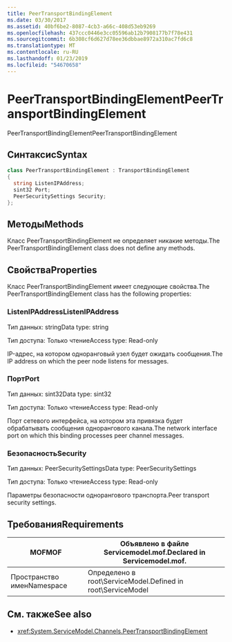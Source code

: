 ```yaml
---
title: PeerTransportBindingElement
ms.date: 03/30/2017
ms.assetid: 40bf6be2-8087-4cb3-a66c-408d53eb9269
ms.openlocfilehash: 437ccc0446e3cc05596ab12b7908177b7f78e431
ms.sourcegitcommit: 6b308cf6d627d78ee36dbbae8972a310ac7fd6c8
ms.translationtype: MT
ms.contentlocale: ru-RU
ms.lasthandoff: 01/23/2019
ms.locfileid: "54670658"
---
```

# <a name="peertransportbindingelement"></a><span data-ttu-id="3b2fb-102">PeerTransportBindingElement</span><span class="sxs-lookup"><span data-stu-id="3b2fb-102">PeerTransportBindingElement</span></span>
<span data-ttu-id="3b2fb-103">PeerTransportBindingElement</span><span class="sxs-lookup"><span data-stu-id="3b2fb-103">PeerTransportBindingElement</span></span>  
  
## <a name="syntax"></a><span data-ttu-id="3b2fb-104">Синтаксис</span><span class="sxs-lookup"><span data-stu-id="3b2fb-104">Syntax</span></span>  
  
```csharp
class PeerTransportBindingElement : TransportBindingElement  
{  
  string ListenIPAddress;  
  sint32 Port;  
  PeerSecuritySettings Security;  
};  
```  
  
## <a name="methods"></a><span data-ttu-id="3b2fb-105">Методы</span><span class="sxs-lookup"><span data-stu-id="3b2fb-105">Methods</span></span>  
 <span data-ttu-id="3b2fb-106">Класс PeerTransportBindingElement не определяет никакие методы.</span><span class="sxs-lookup"><span data-stu-id="3b2fb-106">The PeerTransportBindingElement class does not define any methods.</span></span>  
  
## <a name="properties"></a><span data-ttu-id="3b2fb-107">Свойства</span><span class="sxs-lookup"><span data-stu-id="3b2fb-107">Properties</span></span>  
 <span data-ttu-id="3b2fb-108">Класс PeerTransportBindingElement имеет следующие свойства.</span><span class="sxs-lookup"><span data-stu-id="3b2fb-108">The PeerTransportBindingElement class has the following properties:</span></span>  
  
### <a name="listenipaddress"></a><span data-ttu-id="3b2fb-109">ListenIPAddress</span><span class="sxs-lookup"><span data-stu-id="3b2fb-109">ListenIPAddress</span></span>  
 <span data-ttu-id="3b2fb-110">Тип данных: string</span><span class="sxs-lookup"><span data-stu-id="3b2fb-110">Data type: string</span></span>  
  
 <span data-ttu-id="3b2fb-111">Тип доступа: Только чтение</span><span class="sxs-lookup"><span data-stu-id="3b2fb-111">Access type: Read-only</span></span>  
  
 <span data-ttu-id="3b2fb-112">IP-адрес, на котором одноранговый узел будет ожидать сообщения.</span><span class="sxs-lookup"><span data-stu-id="3b2fb-112">The IP address on which the peer node listens for messages.</span></span>  
  
### <a name="port"></a><span data-ttu-id="3b2fb-113">Порт</span><span class="sxs-lookup"><span data-stu-id="3b2fb-113">Port</span></span>  
 <span data-ttu-id="3b2fb-114">Тип данных: sint32</span><span class="sxs-lookup"><span data-stu-id="3b2fb-114">Data type: sint32</span></span>  
  
 <span data-ttu-id="3b2fb-115">Тип доступа: Только чтение</span><span class="sxs-lookup"><span data-stu-id="3b2fb-115">Access type: Read-only</span></span>  
  
 <span data-ttu-id="3b2fb-116">Порт сетевого интерфейса, на котором эта привязка будет обрабатывать сообщения однорангового канала.</span><span class="sxs-lookup"><span data-stu-id="3b2fb-116">The network interface port on which this binding processes peer channel messages.</span></span>  
  
### <a name="security"></a><span data-ttu-id="3b2fb-117">Безопасность</span><span class="sxs-lookup"><span data-stu-id="3b2fb-117">Security</span></span>  
 <span data-ttu-id="3b2fb-118">Тип данных: PeerSecuritySettings</span><span class="sxs-lookup"><span data-stu-id="3b2fb-118">Data type: PeerSecuritySettings</span></span>  
  
 <span data-ttu-id="3b2fb-119">Тип доступа: Только чтение</span><span class="sxs-lookup"><span data-stu-id="3b2fb-119">Access type: Read-only</span></span>  
  
 <span data-ttu-id="3b2fb-120">Параметры безопасности однорангового транспорта.</span><span class="sxs-lookup"><span data-stu-id="3b2fb-120">Peer transport security settings.</span></span>  
  
## <a name="requirements"></a><span data-ttu-id="3b2fb-121">Требования</span><span class="sxs-lookup"><span data-stu-id="3b2fb-121">Requirements</span></span>  
  
|<span data-ttu-id="3b2fb-122">MOF</span><span class="sxs-lookup"><span data-stu-id="3b2fb-122">MOF</span></span>|<span data-ttu-id="3b2fb-123">Объявлено в файле Servicemodel.mof.</span><span class="sxs-lookup"><span data-stu-id="3b2fb-123">Declared in Servicemodel.mof.</span></span>|  
|---------|-----------------------------------|  
|<span data-ttu-id="3b2fb-124">Пространство имен</span><span class="sxs-lookup"><span data-stu-id="3b2fb-124">Namespace</span></span>|<span data-ttu-id="3b2fb-125">Определено в root\ServiceModel.</span><span class="sxs-lookup"><span data-stu-id="3b2fb-125">Defined in root\ServiceModel</span></span>|  
  
## <a name="see-also"></a><span data-ttu-id="3b2fb-126">См. также</span><span class="sxs-lookup"><span data-stu-id="3b2fb-126">See also</span></span>
- <xref:System.ServiceModel.Channels.PeerTransportBindingElement>
